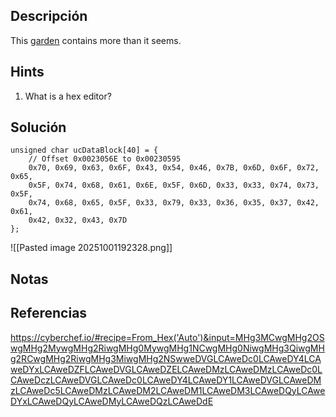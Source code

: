 ## Descripción 
This [garden](https://jupiter.challenges.picoctf.org/static/43c4743b3946f427e883f6b286f47467/garden.jpg) contains more than it seems.
## Hints
1. What is a hex editor?
## Solución
```
unsigned char ucDataBlock[40] = {
	// Offset 0x0023056E to 0x00230595
	0x70, 0x69, 0x63, 0x6F, 0x43, 0x54, 0x46, 0x7B, 0x6D, 0x6F, 0x72, 0x65,
	0x5F, 0x74, 0x68, 0x61, 0x6E, 0x5F, 0x6D, 0x33, 0x33, 0x74, 0x73, 0x5F,
	0x74, 0x68, 0x65, 0x5F, 0x33, 0x79, 0x33, 0x36, 0x35, 0x37, 0x42, 0x61,
	0x42, 0x32, 0x43, 0x7D
};

```
![[Pasted image 20251001192328.png]]
## Notas

## Referencias
https://cyberchef.io/#recipe=From_Hex('Auto')&input=MHg3MCwgMHg2OSwgMHg2MywgMHg2RiwgMHg0MywgMHg1NCwgMHg0NiwgMHg3QiwgMHg2RCwgMHg2RiwgMHg3MiwgMHg2NSwweDVGLCAweDc0LCAweDY4LCAweDYxLCAweDZFLCAweDVGLCAweDZELCAweDMzLCAweDMzLCAweDc0LCAweDczLCAweDVGLCAweDc0LCAweDY4LCAweDY1LCAweDVGLCAweDMzLCAweDc5LCAweDMzLCAweDM2LCAweDM1LCAweDM3LCAweDQyLCAweDYxLCAweDQyLCAweDMyLCAweDQzLCAweDdE